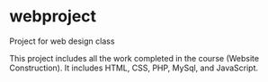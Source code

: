 # webproject
Project for web design class

This project includes all the work completed in the course (Website Construction). It includes HTML, CSS, PHP, MySql, and JavaScript.
